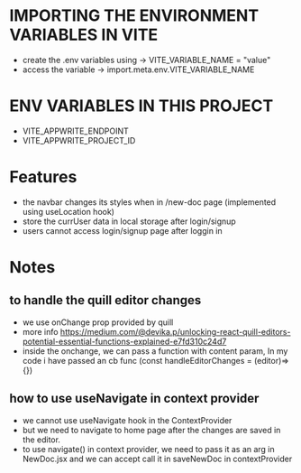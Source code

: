 # IMPORTING THE ENVIRONMENT VARIABLES IN VITE

- create the .env variables using -> VITE_VARIABLE_NAME = "value"
- access the variable -> import.meta.env.VITE_VARIABLE_NAME

# ENV VARIABLES IN THIS PROJECT

- VITE_APPWRITE_ENDPOINT
- VITE_APPWRITE_PROJECT_ID

# Features

- the navbar changes its styles when in /new-doc page (implemented using useLocation hook)
- store the currUser data in local storage after login/signup
- users cannot access login/signup page after loggin in

# Notes

## to handle the quill editor changes

- we use onChange prop provided by quill
- more info https://medium.com/@devika.p/unlocking-react-quill-editors-potential-essential-functions-explained-e7fd310c24d7
- inside the onchange, we can pass a function with content param, In my code i have passed an cb func (const handleEditorChanges = (editor)=>{})

## how to use useNavigate in context provider

- we cannot use useNavigate hook in the ContextProvider
- but we need to navigate to home page after the changes are saved in the editor.
- to use navigate() in context provider, we need to pass it as an arg in NewDoc.jsx and we can accept call it in saveNewDoc in contextProvider
